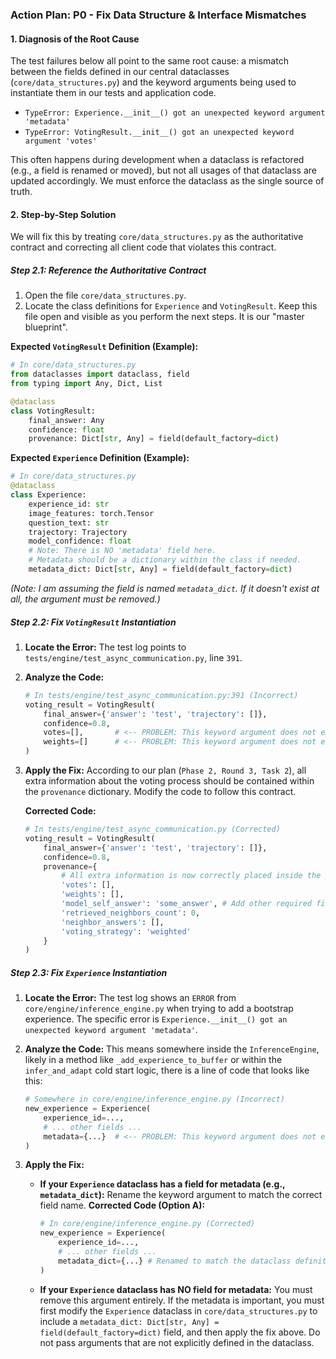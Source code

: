 ### **Action Plan: P0 - Fix Data Structure & Interface Mismatches**

#### **1. Diagnosis of the Root Cause**

The test failures below all point to the same root cause: a mismatch between the fields defined in our central dataclasses (`core/data_structures.py`) and the keyword arguments being used to instantiate them in our tests and application code.

*   `TypeError: Experience.__init__() got an unexpected keyword argument 'metadata'`
*   `TypeError: VotingResult.__init__() got an unexpected keyword argument 'votes'`

This often happens during development when a dataclass is refactored (e.g., a field is renamed or moved), but not all usages of that dataclass are updated accordingly. We must enforce the dataclass as the single source of truth.

#### **2. Step-by-Step Solution**

We will fix this by treating `core/data_structures.py` as the authoritative contract and correcting all client code that violates this contract.

##### **Step 2.1: Reference the Authoritative Contract**

1.  Open the file `core/data_structures.py`.
2.  Locate the class definitions for `Experience` and `VotingResult`. Keep this file open and visible as you perform the next steps. It is our "master blueprint".

**Expected `VotingResult` Definition (Example):**
```python
# In core/data_structures.py
from dataclasses import dataclass, field
from typing import Any, Dict, List

@dataclass
class VotingResult:
    final_answer: Any
    confidence: float
    provenance: Dict[str, Any] = field(default_factory=dict)
```

**Expected `Experience` Definition (Example):**
```python
# In core/data_structures.py
@dataclass
class Experience:
    experience_id: str
    image_features: torch.Tensor
    question_text: str
    trajectory: Trajectory
    model_confidence: float
    # Note: There is NO 'metadata' field here. 
    # Metadata should be a dictionary within the class if needed.
    metadata_dict: Dict[str, Any] = field(default_factory=dict) 
```
*(Note: I am assuming the field is named `metadata_dict`. If it doesn't exist at all, the argument must be removed.)*

##### **Step 2.2: Fix `VotingResult` Instantiation**

1.  **Locate the Error:** The test log points to `tests/engine/test_async_communication.py`, line `391`.

2.  **Analyze the Code:**
    ```python
    # In tests/engine/test_async_communication.py:391 (Incorrect)
    voting_result = VotingResult(
        final_answer={'answer': 'test', 'trajectory': []},
        confidence=0.8,
        votes=[],       # <-- PROBLEM: This keyword argument does not exist
        weights=[]      # <-- PROBLEM: This keyword argument does not exist
    )
    ```

3.  **Apply the Fix:** According to our plan (`Phase 2, Round 3, Task 2`), all extra information about the voting process should be contained within the `provenance` dictionary. Modify the code to follow this contract.

    **Corrected Code:**
    ```python
    # In tests/engine/test_async_communication.py (Corrected)
    voting_result = VotingResult(
        final_answer={'answer': 'test', 'trajectory': []},
        confidence=0.8,
        provenance={
            # All extra information is now correctly placed inside the provenance dict
            'votes': [],
            'weights': [],
            'model_self_answer': 'some_answer', # Add other required fields
            'retrieved_neighbors_count': 0,
            'neighbor_answers': [],
            'voting_strategy': 'weighted'
        }
    )
    ```

##### **Step 2.3: Fix `Experience` Instantiation**

1.  **Locate the Error:** The test log shows an `ERROR` from `core/engine/inference_engine.py` when trying to add a bootstrap experience. The specific error is `Experience.__init__() got an unexpected keyword argument 'metadata'`.

2.  **Analyze the Code:** This means somewhere inside the `InferenceEngine`, likely in a method like `_add_experience_to_buffer` or within the `infer_and_adapt` cold start logic, there is a line of code that looks like this:
    ```python
    # Somewhere in core/engine/inference_engine.py (Incorrect)
    new_experience = Experience(
        experience_id=...,
        # ... other fields ...
        metadata={...}  # <-- PROBLEM: This keyword argument does not exist
    )
    ```

3.  **Apply the Fix:**
    *   **If your `Experience` dataclass has a field for metadata (e.g., `metadata_dict`):** Rename the keyword argument to match the correct field name.
        **Corrected Code (Option A):**
        ```python
        # In core/engine/inference_engine.py (Corrected)
        new_experience = Experience(
            experience_id=...,
            # ... other fields ...
            metadata_dict={...} # Renamed to match the dataclass definition
        )
        ```
    *   **If your `Experience` dataclass has NO field for metadata:** You must remove this argument entirely. If the metadata is important, you must first modify the `Experience` dataclass in `core/data_structures.py` to include a `metadata_dict: Dict[str, Any] = field(default_factory=dict)` field, and then apply the fix above. Do not pass arguments that are not explicitly defined in the dataclass.

